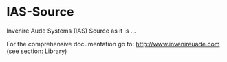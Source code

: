 # IAS-Source

Invenire Aude Systems (IAS) Source  as it is ...

For the comprehensive documentation go to: http://www.invenireuade.com (see section: Library)
